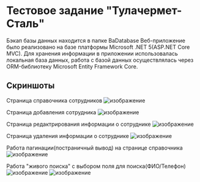# Тестовое задание "Тулачермет-Сталь"
Бэкап базы данных находится в папке BaDatabase
Веб-приложение было реализовано на базе платформы Microsoft .NET 5(ASP.NET Core MVC). Для хранения информации в приложении  использовалась локальная база данных, работа с базой данных осуществлялась через ORM-библиотеку Microsoft Entity Framework Core.

## Скриншоты 

Страница справочника сотрудников
![изображение](https://user-images.githubusercontent.com/48028184/206058097-4af48dce-fa97-44f1-8cc1-2c667db49e73.png)

Страница добавления сотрудника
![изображение](https://user-images.githubusercontent.com/48028184/206058173-a7de7aa0-8b79-4339-8a09-a1c88669c913.png)

Страница редактрирования информации о сотруднике
![изображение](https://user-images.githubusercontent.com/48028184/206058344-776cfaa3-99d5-4ca9-b6d9-9089913ec4db.png)

Страница удаления информации о сотруднике 
![изображение](https://user-images.githubusercontent.com/48028184/206058675-70492961-3c92-4301-9b46-1ba9d18bc415.png)


Работа пагинации(постраничный вывод) на странице справочника 
![изображение](https://user-images.githubusercontent.com/48028184/206058561-f0e6c42f-0d73-400c-b176-209a61ce68b9.png)

Работа "живого поиска" с выбором поля для поиска(ФИО/Телефон)
![изображение](https://user-images.githubusercontent.com/48028184/206058771-7c4ce5c3-4194-482f-992b-980048167189.png)
![изображение](https://user-images.githubusercontent.com/48028184/206058811-aec0d80c-5832-4c88-b437-b082b9af2a52.png)
